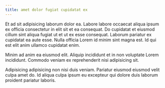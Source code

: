 ```yaml
---
title: amet dolor fugiat cupidatat ex
---
```


Et ad sit adipisicing laborum dolor ea. Labore labore occaecat aliqua ipsum ex officia consectetur in elit sit et ea consequat. Do cupidatat et eiusmod cillum sint aliqua fugiat ut et ut ex esse consequat. Laborum pariatur ex cupidatat ea aute esse. Nulla officia Lorem id minim sint magna est. Id qui est elit anim ullamco cupidatat enim.

Minim ad anim ea eiusmod elit. Aliquip incididunt et in non voluptate Lorem incididunt. Commodo veniam ex reprehenderit nisi adipisicing sit.

Adipisicing adipisicing non nisi duis veniam. Pariatur eiusmod eiusmod velit culpa amet do. Id aliqua culpa ipsum eu excepteur qui dolore duis laborum proident pariatur laboris.